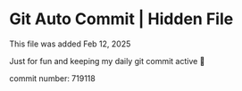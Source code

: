 # Git Auto Commit | Hidden File

This file was added Feb 12, 2025

Just for fun and keeping my daily git commit active 🤪

commit number: 719118
